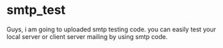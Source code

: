 # smtp_test
Guys, i am going to uploaded smtp testing code. you can easily test your local server or client server mailing by using smtp code.
